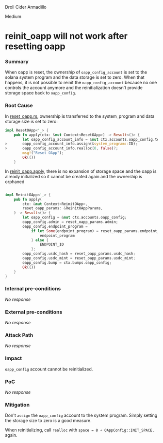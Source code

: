 Droll Cider Armadillo

Medium

# reinit_oapp will not work after resetting oapp

### Summary

When oapp is reset, the ownership of `oapp_config_account` is set to the solana system program and the data storage is set to zero. When that happens, it is not possible to reinit the `oapp_config_account` because no one controls the account anymore and the reinitialization doesn't provide storage space back to `oapp_config`.

### Root Cause

In [reset_oapp.rs](https://github.com/sherlock-audit/2024-09-orderly-network-solana-contract/blob/main/solana-vault/packages/solana/contracts/programs/solana-vault/src/instructions/oapp_instr/reset_oapp.rs#L20), ownership is transferred to the system_program and data storage size is set to zero:

```rust
impl ResetOApp<'_> {
    pub fn apply(ctx: &mut Context<ResetOApp>) -> Result<()> {
        let oapp_config_account_info = &mut ctx.accounts.oapp_config.to_account_info();
>       oapp_config_account_info.assign(&system_program::ID);
>       oapp_config_account_info.realloc(0, false)?;
        msg!("Reset OApp");
        Ok(())
    }
```

In [reinit_oapp.apply](https://github.com/sherlock-audit/2024-09-orderly-network-solana-contract/blob/main/solana-vault/packages/solana/contracts/programs/solana-vault/src/instructions/oapp_instr/reinit_oapp.rs#L28), there is no expansion of storage space and the oapp is already initialized so it cannot be created again and the ownership is orphaned

```rust 

impl ReinitOApp<'_> {
    pub fn apply(
        ctx: &mut Context<ReinitOApp>,
        reset_oapp_params: &ReinitOAppParams,
    ) -> Result<()> {
        let oapp_config = &mut ctx.accounts.oapp_config;
        oapp_config.admin = reset_oapp_params.admin;
        oapp_config.endpoint_program =
            if let Some(endpoint_program) = reset_oapp_params.endpoint_program {
                endpoint_program
            } else {
                ENDPOINT_ID
            };
        oapp_config.usdc_hash = reset_oapp_params.usdc_hash;
        oapp_config.usdc_mint = reset_oapp_params.usdc_mint;
        oapp_config.bump = ctx.bumps.oapp_config;
        Ok(())
    }
}
```

### Internal pre-conditions

_No response_

### External pre-conditions

_No response_

### Attack Path

_No response_

### Impact

`oapp_config` account cannot be reinitialized.

### PoC

_No response_

### Mitigation

Don't `assign` the `oapp_config` account to the system program. Simply setting the storage size to zero is a good measure.

When reinitializing, call `realloc`  with `space = 8 + OAppConfig::INIT_SPACE,` again.